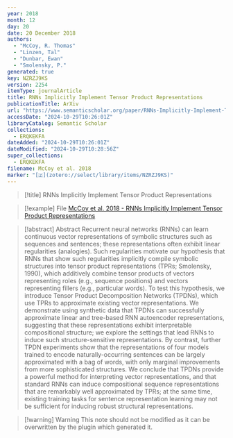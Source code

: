 ```yaml
---
year: 2018
month: 12
day: 20
date: 20 December 2018
authors:
  - "McCoy, R. Thomas"
  - "Linzen, Tal"
  - "Dunbar, Ewan"
  - "Smolensky, P."
generated: true
key: NZRZJ9KS
version: 2254
itemType: journalArticle
title: RNNs Implicitly Implement Tensor Product Representations
publicationTitle: ArXiv
url: "https://www.semanticscholar.org/paper/RNNs-Implicitly-Implement-Tensor-Product-McCoy-Linzen/d3ded34ff3378aadaa9a7c10e51cef6d04391a86"
accessDate: "2024-10-29T10:26:01Z"
libraryCatalog: Semantic Scholar
collections:
  - ERQKEKFA
dateAdded: "2024-10-29T10:26:01Z"
dateModified: "2024-10-29T10:28:56Z"
super_collections:
  - ERQKEKFA
filename: McCoy et al. 2018
marker: "[🇿](zotero://select/library/items/NZRZJ9KS)"
---
```


> [!title] RNNs Implicitly Implement Tensor Product Representations

> [!example] File
> [McCoy et al. 2018 - RNNs Implicitly Implement Tensor Product Representations](/Papers/PDFs/McCoy%20et%20al.%202018%20-%20RNNs%20Implicitly%20Implement%20Tensor%20Product%20Representations.pdf)

> [!abstract] Abstract
> Recurrent neural networks (RNNs) can learn continuous vector representations of symbolic structures such as sequences and sentences; these representations often exhibit linear regularities (analogies). Such regularities motivate our hypothesis that RNNs that show such regularities implicitly compile symbolic structures into tensor product representations (TPRs; Smolensky, 1990), which additively combine tensor products of vectors representing roles (e.g., sequence positions) and vectors representing fillers (e.g., particular words). To test this hypothesis, we introduce Tensor Product Decomposition Networks (TPDNs), which use TPRs to approximate existing vector representations. We demonstrate using synthetic data that TPDNs can successfully approximate linear and tree-based RNN autoencoder representations, suggesting that these representations exhibit interpretable compositional structure; we explore the settings that lead RNNs to induce such structure-sensitive representations. By contrast, further TPDN experiments show that the representations of four models trained to encode naturally-occurring sentences can be largely approximated with a bag of words, with only marginal improvements from more sophisticated structures. We conclude that TPDNs provide a powerful method for interpreting vector representations, and that standard RNNs can induce compositional sequence representations that are remarkably well approximated by TPRs; at the same time, existing training tasks for sentence representation learning may not be sufficient for inducing robust structural representations.

>[!warning] Warning
> This note should not be modified as it can be overwritten by the plugin which generated it.

